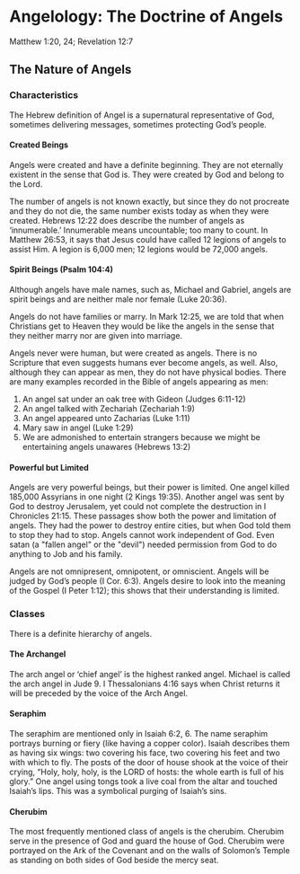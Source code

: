 # Angelology: The Doctrine of Angels

Matthew 1:20, 24; Revelation 12:7

## The Nature of Angels

### Characteristics

The Hebrew definition of Angel is a supernatural representative of God, sometimes delivering messages, sometimes protecting God’s people.

#### Created Beings

Angels were created and have a definite beginning. They are not eternally existent in the sense that God is. They were created by God and belong to the Lord.

The number of angels is not known exactly, but since they do not procreate and they do not die, the same number exists today as when they were created. Hebrews 12:22 does describe the number of angels as ‘innumerable.’ Innumerable means uncountable; too many to count. In Matthew 26:53, it says that Jesus could have called 12 legions of angels to assist Him. A legion is 6,000 men; 12 legions would be 72,000 angels.

#### Spirit Beings (Psalm 104:4)

Although angels have male names, such as, Michael and Gabriel, angels are spirit beings and are neither male nor female (Luke 20:36).

Angels do not have families or marry. In Mark 12:25, we are told that when Christians get to Heaven they would be like the angels in the sense that they neither marry nor are given into marriage.

Angels never were human, but were created as angels. There is no Scripture that even suggests humans ever become angels, as well. Also, although they can appear as men, they do not have physical bodies. There are many examples recorded in the Bible of angels appearing as men:

1. An angel sat under an oak tree with Gideon (Judges 6:11-12)
2. An angel talked with Zechariah (Zechariah 1:9)
3. An angel appeared unto Zacharias (Luke 1:11)
4. Mary saw in angel (Luke 1:29)
5. We are admonished to entertain strangers because we might be entertaining angels unawares (Hebrews 13:2)

#### Powerful but Limited

Angels are very powerful beings, but their power is limited. One angel killed 185,000 Assyrians in one night (2 Kings 19:35). Another angel was sent by God to destroy Jerusalem, yet could not complete the destruction in I Chronicles 21:15. These passages show both the power and limitation of angels. They had the power to destroy entire cities, but when God told them to stop they had to stop. Angels cannot work independent of God. Even satan (a "fallen angel" or the "devil") needed permission from God to do anything to Job and his family.

Angels are not omnipresent, omnipotent, or omniscient. Angels will be judged by God’s people (I Cor. 6:3). Angels desire to look into the meaning of the Gospel (I Peter 1:12); this shows that their understanding is limited.

### Classes

There is a definite hierarchy of angels.

#### The Archangel

The arch angel or ‘chief angel’ is the highest ranked angel. Michael is called the arch angel in Jude 9. I Thessalonians 4:16 says when Christ returns it will be preceded by the voice of the Arch Angel.

#### Seraphim

The seraphim are mentioned only in Isaiah 6:2, 6. The name seraphim portrays burning or fiery (like having a copper color). Isaiah describes them as having six wings: two covering his face, two covering his feet and two with which to fly. The posts of the door of house shook at the voice of their crying, “Holy, holy, holy, is the LORD of hosts: the whole earth is full of his glory.” One angel using tongs took a live coal from the altar and touched Isaiah’s lips. This was a symbolical purging of Isaiah’s sins.

#### Cherubim

The most frequently mentioned class of angels is the cherubim. Cherubim serve in the presence of God and guard the house of God. Cherubim were portrayed on the Ark of the Covenant and on the walls of Solomon’s Temple as standing on both sides of God beside the mercy seat.


